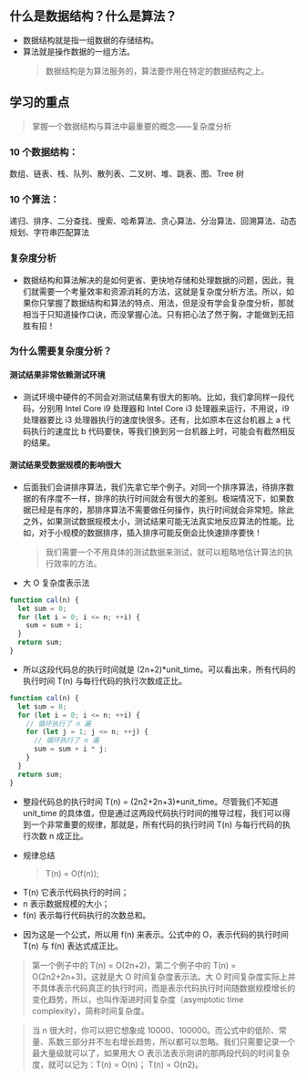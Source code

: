 ## 什么是数据结构？什么是算法？

- 数据结构就是指一组数据的存储结构。
- 算法就是操作数据的一组方法。
  > 数据结构是为算法服务的，算法要作用在特定的数据结构之上。

## 学习的重点

> 掌握一个数据结构与算法中最重要的概念——复杂度分析

### 10 个数据结构：

数组、链表、栈、队列、散列表、二叉树、堆、跳表、图、Tree 树

### 10 个算法：

递归、排序、二分查找、搜索、哈希算法、贪心算法、分治算法、回溯算法、动态规划、字符串匹配算法

### 复杂度分析

- 数据结构和算法解决的是如何更省、更快地存储和处理数据的问题，因此，我们就需要一个考量效率和资源消耗的方法，这就是复杂度分析方法。所以，如果你只掌握了数据结构和算法的特点、用法，但是没有学会复杂度分析，那就相当于只知道操作口诀，而没掌握心法。只有把心法了然于胸，才能做到无招胜有招！

### 为什么需要复杂度分析？

#### 测试结果非常依赖测试环境

- 测试环境中硬件的不同会对测试结果有很大的影响。比如，我们拿同样一段代码，分别用 Intel Core i9 处理器和 Intel Core i3 处理器来运行，不用说，i9 处理器要比 i3 处理器执行的速度快很多。还有，比如原本在这台机器上 a 代码执行的速度比 b 代码要快，等我们换到另一台机器上时，可能会有截然相反的结果。

#### 测试结果受数据规模的影响很大

- 后面我们会讲排序算法，我们先拿它举个例子。对同一个排序算法，待排序数据的有序度不一样，排序的执行时间就会有很大的差别。极端情况下，如果数据已经是有序的，那排序算法不需要做任何操作，执行时间就会非常短。除此之外，如果测试数据规模太小，测试结果可能无法真实地反应算法的性能。比如，对于小规模的数据排序，插入排序可能反倒会比快速排序要快！
  > 我们需要一个不用具体的测试数据来测试，就可以粗略地估计算法的执行效率的方法。

* 大 O 复杂度表示法

```js
function cal(n) {
  let sum = 0;
  for (let i = 0; i <= n; ++i) {
    sum = sum + i;
  }
  return sum;
}
```

- 所以这段代码总的执行时间就是 (2n+2)\*unit_time。可以看出来，所有代码的执行时间 T(n) 与每行代码的执行次数成正比。

```js
function cal(n) {
  let sum = 0;
  for (let i = 0; i <= n; ++i) {
    // 循环执行了 n 遍
    for (let j = 1; j <= n; ++j) {
      // 循环执行了 n 遍
      sum = sum + i * j;
    }
  }
  return sum;
}
```

- 整段代码总的执行时间 T(n) = (2n2+2n+3)\*unit_time。尽管我们不知道 unit_time 的具体值，但是通过这两段代码执行时间的推导过程，我们可以得到一个非常重要的规律，那就是，所有代码的执行时间 T(n) 与每行代码的执行次数 n 成正比。

- 规律总结
  > T(n) = O(f(n));

* T(n) 它表示代码执行的时间；
* n 表示数据规模的大小；
* f(n) 表示每行代码执行的次数总和。

- 因为这是一个公式，所以用 f(n) 来表示。公式中的 O，表示代码的执行时间 T(n) 与 f(n) 表达式成正比。

> 第一个例子中的 T(n) = O(2n+2)，第二个例子中的 T(n) = O(2n2+2n+3)。这就是大 O 时间复杂度表示法。大 O 时间复杂度实际上并不具体表示代码真正的执行时间，而是表示代码执行时间随数据规模增长的变化趋势，所以，也叫作渐进时间复杂度（asymptotic time complexity），简称时间复杂度。

> 当 n 很大时，你可以把它想象成 10000、100000。而公式中的低阶、常量、系数三部分并不左右增长趋势，所以都可以忽略。我们只需要记录一个最大量级就可以了，如果用大 O 表示法表示刚讲的那两段代码的时间复杂度，就可以记为：T(n) = O(n)； T(n) = O(n2)。
